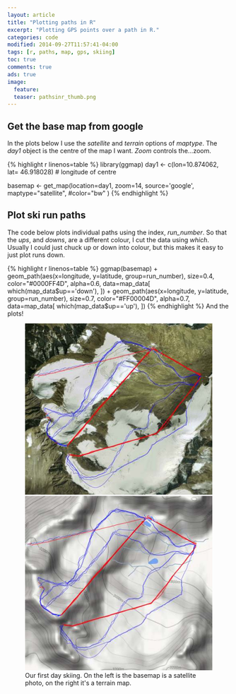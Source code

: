 ```yaml
---
layout: article
title: "Plotting paths in R"
excerpt: "Plotting GPS points over a path in R."
categories: code
modified: 2014-09-27T11:57:41-04:00
tags: [r, paths, map, gps, skiing]
toc: true
comments: true
ads: true
image:
  feature:
  teaser: pathsinr_thumb.png
---
```


## Get the base map from google

In the plots below I use the *satellite* and *terrain* options of *maptype*. The *day1* object
 is the centre of the map I want. *Zoom* controls the...zoom.

{% highlight r linenos=table %}
library(ggmap)
day1 <- c(lon=10.874062,
          lat= 46.918028) # longitude of centre

basemap <- get_map(location=day1,
                     zoom=14,
                     source='google',
                     maptype="satellite",
                     #color="bw"
                     )
{% endhighlight %}

## Plot ski run paths

The code below plots individual paths using the index, *run_number*. So that the *ups*, and
 *downs*, are a different colour, I cut the data using *which*. Usually I could just chuck
 up or down into colour, but this makes it easy to just plot runs down.  

{% highlight r linenos=table %}
ggmap(basemap) +
    geom_path(aes(x=longitude, y=latitude,
                                 group=run_number),
                             size=0.4,
                             color="#0000FF4D",
                             alpha=0.6,
                             data=map_data[
                               which(map_data$up=='down'),
                               ]) +
    geom_path(aes(x=longitude, y=latitude,
                                  group=run_number),
                              size=0.7,
                              color="#FF00004D",
                              alpha=0.7,
                              data=map_data[
                                which(map_data$up=='up'),
                                ])
{% endhighlight %}
And the plots!

<figure class="half">
	<img src="/images/ski_1_sat.jpeg">
	<img src="/images/ski_2_ter.jpeg">
	<figcaption>Our first day skiing. On the left is the basemap is a satellite photo, on the right it's a terrain map.</figcaption>
</figure>
